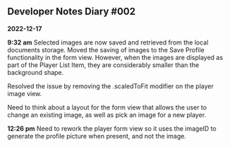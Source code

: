 ## Developer Notes Diary #002
**2022-12-17**

**9:32 am**
Selected images are now saved and retrieved from the local documents storage. Moved the saving of images to the Save Profile functionality in the form view. However, when the images are displayed as part of the Player List Item,  they are considerably smaller than the background shape.

Resolved the issue by removing the .scaledToFit modifier on the player image view.

Need to think about a layout for the form view that allows the user to change an existing image, as well as pick an image for a new player.

**12:26 pm**
Need to rework the player form view so it uses the imageID to generate the profile picture when present, and not the image.